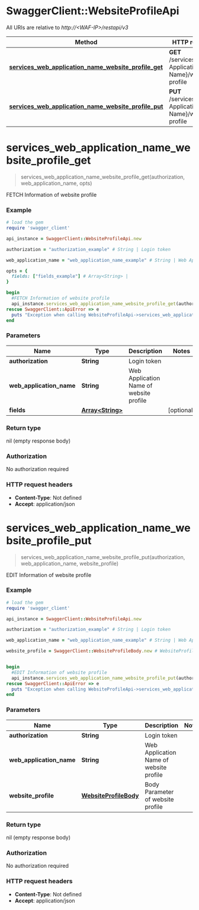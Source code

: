 # SwaggerClient::WebsiteProfileApi

All URIs are relative to *http://&lt;WAF-IP&gt;/restapi/v3*

Method | HTTP request | Description
------------- | ------------- | -------------
[**services_web_application_name_website_profile_get**](WebsiteProfileApi.md#services_web_application_name_website_profile_get) | **GET** /services/{Web Application Name}/website-profile | FETCH Information of website profile
[**services_web_application_name_website_profile_put**](WebsiteProfileApi.md#services_web_application_name_website_profile_put) | **PUT** /services/{Web Application Name}/website-profile  | EDIT Information of website profile


# **services_web_application_name_website_profile_get**
> services_web_application_name_website_profile_get(authorization, web_application_name, opts)

FETCH Information of website profile



### Example
```ruby
# load the gem
require 'swagger_client'

api_instance = SwaggerClient::WebsiteProfileApi.new

authorization = "authorization_example" # String | Login token

web_application_name = "web_application_name_example" # String | Web Application Name of website profile

opts = { 
  fields: ["fields_example"] # Array<String> | 
}

begin
  #FETCH Information of website profile
  api_instance.services_web_application_name_website_profile_get(authorization, web_application_name, opts)
rescue SwaggerClient::ApiError => e
  puts "Exception when calling WebsiteProfileApi->services_web_application_name_website_profile_get: #{e}"
end
```

### Parameters

Name | Type | Description  | Notes
------------- | ------------- | ------------- | -------------
 **authorization** | **String**| Login token | 
 **web_application_name** | **String**| Web Application Name of website profile | 
 **fields** | [**Array&lt;String&gt;**](String.md)|  | [optional] 

### Return type

nil (empty response body)

### Authorization

No authorization required

### HTTP request headers

 - **Content-Type**: Not defined
 - **Accept**: application/json



# **services_web_application_name_website_profile_put**
> services_web_application_name_website_profile_put(authorization, web_application_name, website_profile)

EDIT Information of website profile



### Example
```ruby
# load the gem
require 'swagger_client'

api_instance = SwaggerClient::WebsiteProfileApi.new

authorization = "authorization_example" # String | Login token

web_application_name = "web_application_name_example" # String | Web Application Name of website profile

website_profile = SwaggerClient::WebsiteProfileBody.new # WebsiteProfileBody | Body Parameter of website profile


begin
  #EDIT Information of website profile
  api_instance.services_web_application_name_website_profile_put(authorization, web_application_name, website_profile)
rescue SwaggerClient::ApiError => e
  puts "Exception when calling WebsiteProfileApi->services_web_application_name_website_profile_put: #{e}"
end
```

### Parameters

Name | Type | Description  | Notes
------------- | ------------- | ------------- | -------------
 **authorization** | **String**| Login token | 
 **web_application_name** | **String**| Web Application Name of website profile | 
 **website_profile** | [**WebsiteProfileBody**](WebsiteProfileBody.md)| Body Parameter of website profile | 

### Return type

nil (empty response body)

### Authorization

No authorization required

### HTTP request headers

 - **Content-Type**: Not defined
 - **Accept**: application/json



